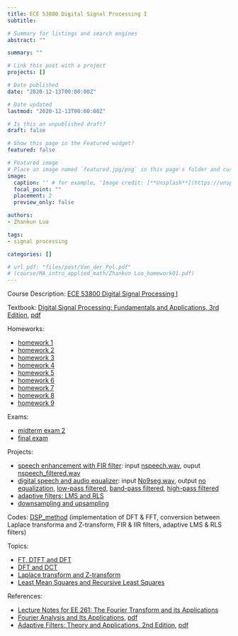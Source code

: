 ```yaml
---
title: ECE 53800 Digital Signal Processing I 
subtitle: 

# Summary for listings and search engines
abstract: ""

summary: ""

# Link this post with a project
projects: []

# Date published
date: "2020-12-13T00:00:00Z"

# Date updated
lastmod: "2020-12-13T00:00:00Z"

# Is this an unpublished draft?
draft: false

# Show this page in the Featured widget?
featured: false

# Featured image
# Place an image named `featured.jpg/png` in this page's folder and customize its options here.
image:
  caption: '' # for example, 'Image credit: [**Unsplash**](https://unsplash.com/photos/CpkOjOcXdUY)'
  focal_point: ""
  placement: 2
  preview_only: false

authors:
- Zhankun Luo

tags:
- signal processing

categories: []

# url_pdf: "files/post/Van_der_Pol.pdf"
# (course/MA_intro_applied_math/Zhankun Luo_homework01.pdf)
---
```

Course Description: [ECE 53800 Digital Signal Processing I](https://engineering.purdue.edu/ECE/Academics/Undergraduates/UGO/CourseInfo/courseInfo?courseid=108.0)

Textbook: [Digital Signal Processing: Fundamentals and Applications, 3rd Edition](https://www.elsevier.com/books/digital-signal-processing/tan/978-0-12-815071-9), [pdf](https://www-elec.inaoep.mx/~jmram/Digital_Signal_Processing__LI_TAN.pdf)

Homeworks:
* [homework 1](ZhankunLuo_hw1.pdf)
* [homework 2](ZhankunLuo_hw2.pdf)
* [homework 3](ZhankunLuo_hw3.pdf)
* [homework 4](ZhankunLuo_hw4.pdf)
* [homework 5](ZhankunLuo_hw5.pdf)
* [homework 6](ZhankunLuo_hw6.pdf)
* [homework 7](ZhankunLuo_hw7.pdf)
* [homework 8](ZhankunLuo_hw8.pdf)
* [homework 9](ZhankunLuo_hw9.pdf)

Exams:
* [midterm exam 2](ZhankunLuo_Exam2.pdf)
* [final exam](ZhankunLuo_FinalExam.pdf)

Projects:
* [speech enhancement with FIR filter](FIR_speech_enhance.pdf): input [nspeech.wav](nspeech.wav), ouput [nspeech_filtered.wav](nspeech_filtered.wav)
* [digital speech and audio equalizer](speech_equalize.pdf): input [No9seg.wav](No9seg.wav), output [no equalization](No9seg_no%20equal.wav), [low-pass filtered](No9seg_low%20pass.wav), [band-pass filtered](No9seg_band%20pass.wav), [high-pass filtered](No9seg_high%20pass.wav)
* [adaptive filters: LMS and RLS](adaptive_filter.pdf)
* [downsampling and upsampling](downup_sample.pdf)

Codes: [DSP_method](https://github.com/dassein/DSP_method) (implementation of DFT & FFT, conversion between Laplace transforma and Z-transform, FIR & IIR filters, adaptive LMS & RLS filters)

Topics:
* [FT, DTFT and DFT](DTFT_DFT.pdf)
* [DFT and DCT](DCT.pdf)
* [Laplace transform and Z-transform](Z_transform.pdf)
* [Least Mean Squares and Recursive Least
Squares](LMS.pdf)

References:
* [Lecture Notes for EE 261: The Fourier Transform and its Applications](https://see.stanford.edu/materials/lsoftaee261/book-fall-07.pdf)
* [Fourier Analysis and Its Applications](https://link.springer.com/book/10.1007/b97452), [pdf](https://iujfk.files.wordpress.com/2013/04/fourier-analysis-and-its-applications.pdf)
* [Adaptive Filters: Theory and Applications, 2nd Edition](https://www.wiley.com/en-us/Adaptive+Filters%3A+Theory+and+Applications%2C+2nd+Edition-p-9781119979548), [pdf](https://abrarhashmi.files.wordpress.com/2016/02/behrouz-farhang-boroujeny-adaptive-filters_-theory-and-applications-wiley-2013.pdf)
